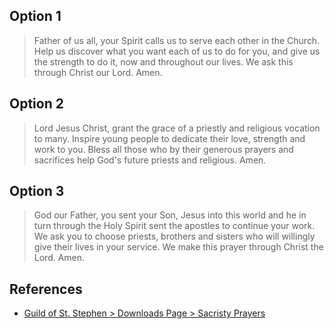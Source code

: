 ## Option 1
>Father of us all, your Spirit calls us to serve each other in the Church. Help us discover what you want each of us to do for you, and give us the strength to do it, now and throughout our lives. We ask this through Christ our Lord. Amen.

## Option 2
>Lord Jesus Christ, grant the grace of a priestly and religious vocation to many. Inspire young people to dedicate their love, strength and work to you. Bless all those who by their generous prayers and sacrifices help God's future priests and religious. Amen.

## Option 3
>God our Father, you sent your Son, Jesus into this world and he in turn through the Holy Spirit sent the apostles to continue your work. We ask you to choose priests, brothers and sisters who will willingly give their lives in your service. We make this prayer through Christ the Lord. Amen.

## References
- [Guild of St. Stephen > Downloads Page > Sacristy Prayers](https://guildofststephen.org/downloads/)